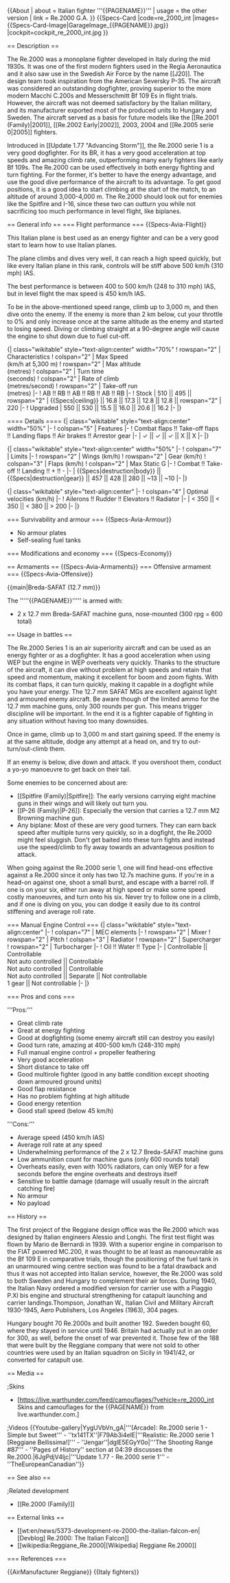 {{About
| about = Italian fighter '''{{PAGENAME}}'''
| usage = the other version
| link = Re.2000 G.A.
}}
{{Specs-Card
|code=re_2000_int
|images={{Specs-Card-Image|GarageImage_{{PAGENAME}}.jpg}}
|cockpit=cockpit_re_2000_int.jpg
}}

== Description ==
<!-- ''In the description, the first part should be about the history of and the creation and combat usage of the aircraft, as well as its key features. In the second part, tell the reader about the aircraft in the game. Insert a screenshot of the vehicle, so that if the novice player does not remember the vehicle by name, he will immediately understand what kind of vehicle the article is talking about.'' -->
The Re.2000 was a monoplane fighter developed in Italy during the mid 1930s. It was one of the first modern fighters used in the Regia Aeronautica and it also saw use in the Swedish Air Force by the name [[J20]]. The design team took inspiration from the American Seversky P-35. The aircraft was considered an outstanding dogfighter, proving superior to the more modern Macchi C.200s and Messerschmitt Bf 109 Es in flight trials. However, the aircraft was not deemed satisfactory by the Italian military, and its manufacturer exported most of the produced units to Hungary and Sweden. The aircraft served as a basis for future models like the [[Re.2001 (Family)|2001]], [[Re.2002 Early|2002]], 2003, 2004 and [[Re.2005 serie 0|2005]] fighters.

Introduced in [[Update 1.77 "Advancing Storm"]], the Re.2000 serie 1 is a very good dogfighter. For its BR, it has a very good acceleration at top speeds and amazing climb rate, outperforming many early fighters like early Bf 109s. The Re.2000 can be used effectively in both energy fighting and turn fighting. For the former, it's better to have the energy advantage, and use the good dive performance of the aircraft to its advantage. To get good positions, it is a good idea to start climbing at the start of the match, to an altitude of around 3,000-4,000 m. The Re.2000 should look out for enemies like the Spitfire and I-16, since these two can outturn you while not sacrificing too much performance in level flight, like biplanes.

== General info ==
=== Flight performance ===
{{Specs-Avia-Flight}}
<!-- ''Describe how the aircraft behaves in the air. Speed, manoeuvrability, acceleration and allowable loads - these are the most important characteristics of the vehicle.'' -->
This Italian plane is best used as an energy fighter and can be a very good start to learn how to use Italian planes.

The plane climbs and dives very well, it can reach a high speed quickly, but like every Italian plane in this rank, controls will be stiff above 500 km/h (310 mph) IAS.

The best performance is between 400 to 500 km/h (248 to 310 mph) IAS, but in level flight the max speed is 450 km/h IAS.

To be in the above-mentioned speed range, climb up to 3,000 m, and then dive onto the enemy. If the enemy is more than 2 km below, cut your throttle to 0% and only increase once at the same altitude as the enemy and started to losing speed. Diving or climbing straight at a 90-degree angle will cause the engine to shut down due to fuel cut-off.

{| class="wikitable" style="text-align:center" width="70%"
! rowspan="2" | Characteristics
! colspan="2" | Max Speed<br>(km/h at 5,300 m)
! rowspan="2" | Max altitude<br>(metres)
! colspan="2" | Turn time<br>(seconds)
! colspan="2" | Rate of climb<br>(metres/second)
! rowspan="2" | Take-off run<br>(metres)
|-
! AB !! RB !! AB !! RB !! AB !! RB
|-
! Stock
| 510 || 495 || rowspan="2" | {{Specs|ceiling}} || 16.8 || 17.3 || 12.8 || 12.8 || rowspan="2" | 220
|-
! Upgraded
| 550 || 530 || 15.5 || 16.0 || 20.6 || 16.2
|-
|}

==== Details ====
{| class="wikitable" style="text-align:center" width="50%"
|-
! colspan="5" | Features
|-
! Combat flaps !! Take-off flaps !! Landing flaps !! Air brakes !! Arrestor gear
|-
| ✓ || ✓ || ✓ || X || X     <!-- ✓ -->
|-
|}

{| class="wikitable" style="text-align:center" width="50%"
|-
! colspan="7" | Limits
|-
! rowspan="2" | Wings (km/h)
! rowspan="2" | Gear (km/h)
! colspan="3" | Flaps (km/h)
! colspan="2" | Max Static G
|-
! Combat !! Take-off !! Landing !! + !! -
|-
| {{Specs|destruction|body}} || {{Specs|destruction|gear}} || 457 || 428 || 280 || ~13 || ~10
|-
|}

{| class="wikitable" style="text-align:center"
|-
! colspan="4" | Optimal velocities (km/h)
|-
! Ailerons !! Rudder !! Elevators !! Radiator
|-
| < 350 || < 350 || < 380 || > 200
|-
|}

=== Survivability and armour ===
{{Specs-Avia-Armour}}
<!-- ''Examine the survivability of the aircraft. Note how vulnerable the structure is and how secure the pilot is, whether the fuel tanks are armoured, etc. Describe the armour, if there is any, and also mention the vulnerability of other critical aircraft systems.'' -->

* No armour plates
* Self-sealing fuel tanks

=== Modifications and economy ===
{{Specs-Economy}}

== Armaments ==
{{Specs-Avia-Armaments}}
=== Offensive armament ===
{{Specs-Avia-Offensive}}
<!-- ''Describe the offensive armament of the aircraft, if any. Describe how effective the cannons and machine guns are in a battle, and also what belts or drums are better to use. If there is no offensive weaponry, delete this subsection.'' -->
{{main|Breda-SAFAT (12.7 mm)}}

The '''''{{PAGENAME}}''''' is armed with:

* 2 x 12.7 mm Breda-SAFAT machine guns, nose-mounted (300 rpg = 600 total)

== Usage in battles ==
<!-- ''Describe the tactics of playing in the aircraft, the features of using aircraft in a team and advice on tactics. Refrain from creating a "guide" - do not impose a single point of view, but instead, give the reader food for thought. Examine the most dangerous enemies and give recommendations on fighting them. If necessary, note the specifics of the game in different modes (AB, RB, SB).'' -->

The Re.2000 Series 1 is an air superiority aircraft and can be used as an energy fighter or as a dogfighter. It has a good acceleration when using WEP but the engine in WEP overheats very quickly. Thanks to the structure of the aircraft, it can dive without problem at high speeds and retain that speed and momentum, making it excellent for boom and zoom fights. With its combat flaps, it can turn quickly, making it capable in a dogfight while you have your energy. The 12.7 mm SAFAT MGs are excellent against light and armoured enemy aircraft. Be aware though of the limited ammo for the 12.7 mm machine guns, only 300 rounds per gun. This means trigger discipline will be important. In the end it is a fighter capable of fighting in any situation without having too many downsides.

Once in game, climb up to 3,000 m and start gaining speed. If the enemy is at the same altitude, dodge any attempt at a head on, and try to out-turn/out-climb them.

If an enemy is below, dive down and attack. If you overshoot them, conduct a yo-yo manoeuvre to get back on their tail.

Some enemies to be concerned about are:

* [[Spitfire (Family)|Spitfire]]: The early versions carrying eight machine guns in their wings and will likely out turn you.
* [[P-26 (Family)|P-26]]: Especially the version that carries a 12.7 mm M2 Browning machine gun.
* Any biplane: Most of these are very good turners. They can earn back speed after multiple turns very quickly, so in a dogfight, the Re.2000 might feel sluggish. Don't get baited into these turn fights and instead use the speed/climb to fly away towards an advantageous position to attack.

When going against the Re.2000 serie 1, one will find head-ons effective against a Re.2000 since it only has two 12.7s machine guns. If you're in a head-on against one, shoot a small burst, and escape with a barrel roll. If one is on your six, either run away at high speed or make some speed costly manoeuvres, and turn onto his six. Never try to follow one in a climb, and if one is diving on you, you can dodge it easily due to its control stiffening and average roll rate.

=== Manual Engine Control ===
{| class="wikitable" style="text-align:center"
|-
! colspan="7" | MEC elements
|-
! rowspan="2" | Mixer
! rowspan="2" | Pitch
! colspan="3" | Radiator
! rowspan="2" | Supercharger
! rowspan="2" | Turbocharger
|-
! Oil !! Water !! Type
|-
| Controllable || Controllable<br>Not auto controlled || Controllable<br>Not auto controlled || Controllable<br>Not auto controlled || Separate || Not controllable<br>1 gear || Not controllable
|-
|}

=== Pros and cons ===
<!-- ''Summarise and briefly evaluate the vehicle in terms of its characteristics and combat effectiveness. Mark its pros and cons in the bulleted list. Try not to use more than 6 points for each of the characteristics. Avoid using categorical definitions such as "bad", "good" and the like - use substitutions with softer forms such as "inadequate" and "effective".'' -->

'''Pros:'''

* Great climb rate
* Great at energy fighting
* Good at dogfighting (some enemy aircraft still can destroy you easily)
* Good turn rate, amazing at 400-500 km/h (248-310 mph)
* Full manual engine control + propeller feathering
* Very good acceleration
* Short distance to take off
* Good multirole fighter (good in any battle condition except shooting down armoured ground units)
* Good flap resistance
* Has no problem fighting at high altitude
* Good energy retention
* Good stall speed (below 45 km/h)

'''Cons:'''

* Average speed (450 km/h IAS)
* Average roll rate at any speed
* Underwhelming performance of the 2 x 12.7 Breda-SAFAT machine guns
* Low ammunition count for machine guns (only 600 rounds total)
* Overheats easily, even with 100% radiators, can only WEP for a few seconds before the engine overheats and destroys itself
* Sensitive to battle damage (damage will usually result in the aircraft catching fire)
* No armour
* No payload

== History ==
<!-- ''Describe the history of the creation and combat usage of the aircraft in more detail than in the introduction. If the historical reference turns out to be too long, take it to a separate article, taking a link to the article about the vehicle and adding a block "/History" (example: <nowiki>https://wiki.warthunder.com/(Vehicle-name)/History</nowiki>) and add a link to it here using the <code>main</code> template. Be sure to reference text and sources by using <code><nowiki><ref></ref></nowiki></code>, as well as adding them at the end of the article with <code><nowiki><references /></nowiki></code>. This section may also include the vehicle's dev blog entry (if applicable) and the in-game encyclopedia description (under <code><nowiki>=== In-game description ===</nowiki></code>, also if applicable).'' -->

The first project of the Reggiane design office was the Re.2000 which was designed by Italian engineers Alessio and Longhi. The first test flight was flown by Mario de Bernardi in 1939. With a superior engine in comparison to the FIAT powered MC.200, it was thought to be at least as manoeuvrable as the Bf 109 E in comparative trials, though the positioning of the fuel tank in an unarmoured wing centre section was found to be a fatal drawback and thus it was not accepted into Italian service, however, the Re.2000 was sold to both Sweden and Hungary to complement their air forces. During 1940, the Italian Navy ordered a modified version for carrier use with a Piaggio P.XI bis engine and structural strengthening for catapult launching and carrier landings.<ref>Thompson, Jonathan W., Italian Civil and Military Aircraft 1930-1945, Aero Publishers, Los Angeles (1963), 304 pages.</ref>

Hungary bought 70 Re.2000s and built another 192. Sweden bought 60, where they stayed in service until 1946. Britain had actually put in an order for 300, as well, before the onset of war prevented it. Those few of the 188 that were built by the Reggiane company that were not sold to other countries were used by an Italian squadron on Sicily in 1941/42, or converted for catapult use.

== Media ==
<!-- ''Excellent additions to the article would be video guides, screenshots from the game, and photos.'' -->

;Skins

* [https://live.warthunder.com/feed/camouflages/?vehicle=re_2000_int Skins and camouflages for the {{PAGENAME}} from live.warthunder.com.]

;Videos
{{Youtube-gallery|YygUVbVn_gA|'''(Arcade): Re.2000 serie 1 - Simple but Sweet''' - ''tx141TX''|F79Ab3i4elE|'''Realistic: Re.2000 serie 1 [Reggiane Bellissima!]''' - ''Jengar''|dglE5EGyY0o|'''The Shooting Range #87''' - ''Pages of History'' section at 04:39 discusses the Re.2000.|6JgPdjV4ljc|'''Update 1.77 - Re.2000 serie 1''' - ''TheEuropeanCanadian''}}

== See also ==
<!-- ''Links to the articles on the War Thunder Wiki that you think will be useful for the reader, for example:''
* ''reference to the series of the aircraft;''
* ''links to approximate analogues of other nations and research trees.'' -->

;Related development

* [[Re.2000 (Family)]]

== External links ==
<!-- ''Paste links to sources and external resources, such as:''
* ''topic on the official game forum;''
* ''other literature.'' -->

* [[wt:en/news/5373-development-re-2000-the-italian-falcon-en|[Devblog] Re.2000: The Italian Falcon]]
* [[wikipedia:Reggiane_Re.2000|[Wikipedia] Reggiane Re.2000]]

=== References ===
<references />

{{AirManufacturer Reggiane}}
{{Italy fighters}}